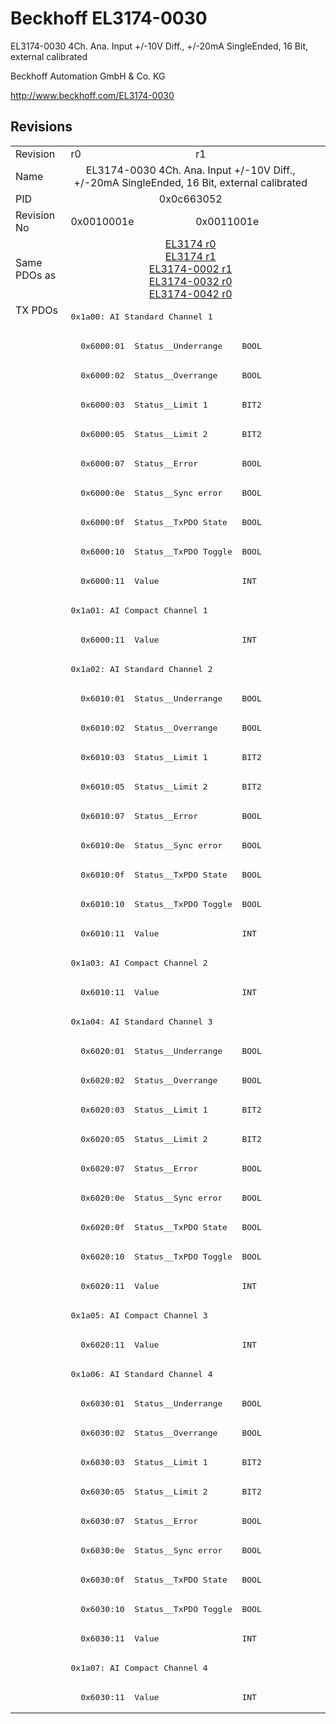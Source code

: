 # Beckhoff EL3174-0030

EL3174-0030 4Ch. Ana. Input +/-10V Diff., +/-20mA SingleEnded, 16 Bit, external calibrated

Beckhoff Automation GmbH & Co. KG

http://www.beckhoff.com/EL3174-0030

## Revisions
<table>
<tr >
<td>Revision</td>
<td>r0</td>
<td>r1</td>
</tr>
<tr >
<td>Name</td>
<td colspan=2 align="center">EL3174-0030 4Ch. Ana. Input +/-10V Diff., +/-20mA SingleEnded, 16 Bit, external calibrated</td>
</tr>
<tr >
<td>PID</td>
<td colspan=2 align="center">0x0c663052</td>
</tr>
<tr >
<td>Revision No</td>
<td>0x0010001e</td>
<td>0x0011001e</td>
</tr>
<tr >
<td>Same PDOs as</td>
<td colspan=2 align="center"><a href="EL3174">EL3174 r0</a><br/><a href="EL3174">EL3174 r1</a><br/><a href="EL3174-0002">EL3174-0002 r1</a><br/><a href="EL3174-0032">EL3174-0032 r0</a><br/><a href="EL3174-0042">EL3174-0042 r0</a></td>
</tr>
<tr class="txpdo pdosection">
<td rowspan=48 valign=top>TX PDOs</td>
<td colspan=2 align="left"><pre>0x1a00: AI Standard Channel 1</pre></td>
<td></td>
</tr>
<tr class="txpdo">
<td colspan=2 align="left"><pre>  0x6000:01  Status__Underrange    BOOL</pre></td>
</tr>
<tr class="txpdo">
<td colspan=2 align="left"><pre>  0x6000:02  Status__Overrange     BOOL</pre></td>
</tr>
<tr class="txpdo">
<td colspan=2 align="left"><pre>  0x6000:03  Status__Limit 1       BIT2</pre></td>
</tr>
<tr class="txpdo">
<td colspan=2 align="left"><pre>  0x6000:05  Status__Limit 2       BIT2</pre></td>
</tr>
<tr class="txpdo">
<td colspan=2 align="left"><pre>  0x6000:07  Status__Error         BOOL</pre></td>
</tr>
<tr class="txpdo">
<td colspan=2 align="left"><pre>  0x6000:0e  Status__Sync error    BOOL</pre></td>
</tr>
<tr class="txpdo">
<td colspan=2 align="left"><pre>  0x6000:0f  Status__TxPDO State   BOOL</pre></td>
</tr>
<tr class="txpdo">
<td colspan=2 align="left"><pre>  0x6000:10  Status__TxPDO Toggle  BOOL</pre></td>
</tr>
<tr class="txpdo">
<td colspan=2 align="left"><pre>  0x6000:11  Value                 INT</pre></td>
</tr>
<tr class="txpdo pdosection">
<td colspan=2 align="left"><pre>0x1a01: AI Compact Channel 1</pre></td>
</tr>
<tr class="txpdo">
<td colspan=2 align="left"><pre>  0x6000:11  Value                 INT</pre></td>
</tr>
<tr class="txpdo pdosection">
<td colspan=2 align="left"><pre>0x1a02: AI Standard Channel 2</pre></td>
</tr>
<tr class="txpdo">
<td colspan=2 align="left"><pre>  0x6010:01  Status__Underrange    BOOL</pre></td>
</tr>
<tr class="txpdo">
<td colspan=2 align="left"><pre>  0x6010:02  Status__Overrange     BOOL</pre></td>
</tr>
<tr class="txpdo">
<td colspan=2 align="left"><pre>  0x6010:03  Status__Limit 1       BIT2</pre></td>
</tr>
<tr class="txpdo">
<td colspan=2 align="left"><pre>  0x6010:05  Status__Limit 2       BIT2</pre></td>
</tr>
<tr class="txpdo">
<td colspan=2 align="left"><pre>  0x6010:07  Status__Error         BOOL</pre></td>
</tr>
<tr class="txpdo">
<td colspan=2 align="left"><pre>  0x6010:0e  Status__Sync error    BOOL</pre></td>
</tr>
<tr class="txpdo">
<td colspan=2 align="left"><pre>  0x6010:0f  Status__TxPDO State   BOOL</pre></td>
</tr>
<tr class="txpdo">
<td colspan=2 align="left"><pre>  0x6010:10  Status__TxPDO Toggle  BOOL</pre></td>
</tr>
<tr class="txpdo">
<td colspan=2 align="left"><pre>  0x6010:11  Value                 INT</pre></td>
</tr>
<tr class="txpdo pdosection">
<td colspan=2 align="left"><pre>0x1a03: AI Compact Channel 2</pre></td>
</tr>
<tr class="txpdo">
<td colspan=2 align="left"><pre>  0x6010:11  Value                 INT</pre></td>
</tr>
<tr class="txpdo pdosection">
<td colspan=2 align="left"><pre>0x1a04: AI Standard Channel 3</pre></td>
</tr>
<tr class="txpdo">
<td colspan=2 align="left"><pre>  0x6020:01  Status__Underrange    BOOL</pre></td>
</tr>
<tr class="txpdo">
<td colspan=2 align="left"><pre>  0x6020:02  Status__Overrange     BOOL</pre></td>
</tr>
<tr class="txpdo">
<td colspan=2 align="left"><pre>  0x6020:03  Status__Limit 1       BIT2</pre></td>
</tr>
<tr class="txpdo">
<td colspan=2 align="left"><pre>  0x6020:05  Status__Limit 2       BIT2</pre></td>
</tr>
<tr class="txpdo">
<td colspan=2 align="left"><pre>  0x6020:07  Status__Error         BOOL</pre></td>
</tr>
<tr class="txpdo">
<td colspan=2 align="left"><pre>  0x6020:0e  Status__Sync error    BOOL</pre></td>
</tr>
<tr class="txpdo">
<td colspan=2 align="left"><pre>  0x6020:0f  Status__TxPDO State   BOOL</pre></td>
</tr>
<tr class="txpdo">
<td colspan=2 align="left"><pre>  0x6020:10  Status__TxPDO Toggle  BOOL</pre></td>
</tr>
<tr class="txpdo">
<td colspan=2 align="left"><pre>  0x6020:11  Value                 INT</pre></td>
</tr>
<tr class="txpdo pdosection">
<td colspan=2 align="left"><pre>0x1a05: AI Compact Channel 3</pre></td>
</tr>
<tr class="txpdo">
<td colspan=2 align="left"><pre>  0x6020:11  Value                 INT</pre></td>
</tr>
<tr class="txpdo pdosection">
<td colspan=2 align="left"><pre>0x1a06: AI Standard Channel 4</pre></td>
</tr>
<tr class="txpdo">
<td colspan=2 align="left"><pre>  0x6030:01  Status__Underrange    BOOL</pre></td>
</tr>
<tr class="txpdo">
<td colspan=2 align="left"><pre>  0x6030:02  Status__Overrange     BOOL</pre></td>
</tr>
<tr class="txpdo">
<td colspan=2 align="left"><pre>  0x6030:03  Status__Limit 1       BIT2</pre></td>
</tr>
<tr class="txpdo">
<td colspan=2 align="left"><pre>  0x6030:05  Status__Limit 2       BIT2</pre></td>
</tr>
<tr class="txpdo">
<td colspan=2 align="left"><pre>  0x6030:07  Status__Error         BOOL</pre></td>
</tr>
<tr class="txpdo">
<td colspan=2 align="left"><pre>  0x6030:0e  Status__Sync error    BOOL</pre></td>
</tr>
<tr class="txpdo">
<td colspan=2 align="left"><pre>  0x6030:0f  Status__TxPDO State   BOOL</pre></td>
</tr>
<tr class="txpdo">
<td colspan=2 align="left"><pre>  0x6030:10  Status__TxPDO Toggle  BOOL</pre></td>
</tr>
<tr class="txpdo">
<td colspan=2 align="left"><pre>  0x6030:11  Value                 INT</pre></td>
</tr>
<tr class="txpdo pdosection">
<td colspan=2 align="left"><pre>0x1a07: AI Compact Channel 4</pre></td>
</tr>
<tr class="txpdo">
<td colspan=2 align="left"><pre>  0x6030:11  Value                 INT</pre></td>
</tr>
</table>
